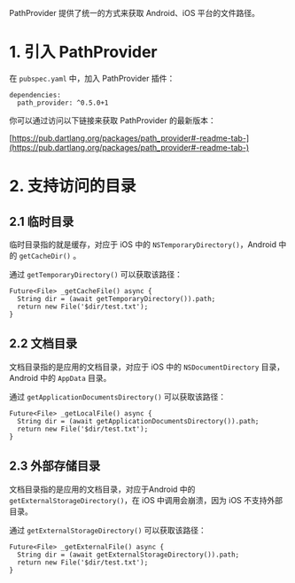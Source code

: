 PathProvider 提供了统一的方式来获取 Android、iOS 平台的文件路径。  

# 1. 引入 PathProvider

在 `pubspec.yaml` 中，加入 PathProvider 插件：  

```
dependencies:
  path_provider: ^0.5.0+1
```

你可以通过访问以下链接来获取 PathProvider 的最新版本：  

[https://pub.dartlang.org/packages/path_provider#-readme-tab-](https://pub.dartlang.org/packages/path_provider#-readme-tab-)  

# 2. 支持访问的目录

## 2.1 临时目录

临时目录指的就是缓存，对应于 iOS 中的 `NSTemporaryDirectory()`，Android 中的 `getCacheDir()` 。  

通过 `getTemporaryDirectory()` 可以获取该路径：

```
Future<File> _getCacheFile() async {
  String dir = (await getTemporaryDirectory()).path;
  return new File('$dir/test.txt');
}
```

## 2.2 文档目录

文档目录指的是应用的文档目录，对应于 iOS 中的 `NSDocumentDirectory` 目录，Android 中的 `AppData` 目录。  

通过 `getApplicationDocumentsDirectory()` 可以获取该路径：

```
Future<File> _getLocalFile() async {
  String dir = (await getApplicationDocumentsDirectory()).path;
  return new File('$dir/test.txt');
}
```


## 2.3 外部存储目录

文档目录指的是应用的文档目录，对应于Android 中的 `getExternalStorageDirectory()`，在 iOS 中调用会崩溃，因为 iOS 不支持外部目录。  

通过 `getExternalStorageDirectory()` 可以获取该路径：

```
Future<File> _getExternalFile() async {
  String dir = (await getExternalStorageDirectory()).path;
  return new File('$dir/test.txt');
}
```

